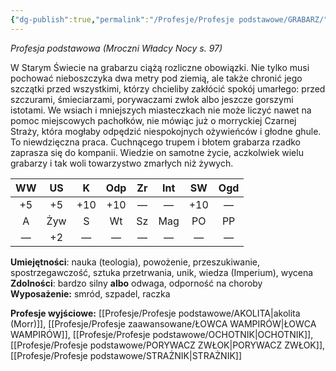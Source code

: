 ```yaml
---
{"dg-publish":true,"permalink":"/Profesje/Profesje podstawowe/GRABARZ/"}
---
```


*Profesja podstawowa (Mroczni Władcy Nocy s. 97)*

W Starym Świecie na grabarzu ciążą rozliczne obowiązki. Nie tylko musi pochować nieboszczyka dwa metry pod ziemią, ale także chronić jego szczątki przed wszystkimi, którzy chcieliby zakłócić spokój umarłego: przed szczurami, śmieciarzami, porywaczami zwłok albo jeszcze gorszymi istotami. We wsiach i mniejszych miasteczkach nie może liczyć nawet na pomoc miejscowych pachołków, nie mówiąc już o morryckiej Czarnej Straży, która mogłaby odpędzić niespokojnych ożywieńców i głodne ghule. To niewdzięczna praca. Cuchnącego trupem i błotem grabarza rzadko zaprasza się do kompanii. Wiedzie on samotne życie, aczkolwiek wielu grabarzy i tak woli towarzystwo zmarłych niż żywych.

| WW  | US  |  K  | Odp | Zr  | Int | SW  | Ogd |
|:---:|:---:|:---:|:---:|:---:|:---:|:---:|:---:|
| +5  | +5  | +10 | +10 |  —  |  —  | +10 |  —  |
|  A  | Żyw |  S  | Wt  | Sz  | Mag | PO  | PP  |
|  —  | +2  |  —  |  —  |  —  |  —  |  —  |  —  |
**Umiejętności**: nauka (teologia), powożenie, przeszukiwanie, spostrzegawczość, sztuka przetrwania, unik, wiedza (Imperium), wycena
**Zdolności**: bardzo silny **albo** odwaga, odporność na choroby
**Wyposażenie:** smród, szpadel, raczka

**Profesje wyjściowe:** [[Profesje/Profesje podstawowe/AKOLITA\|akolita (Morr)]], [[Profesje/Profesje zaawansowane/ŁOWCA WAMPIRÓW\|ŁOWCA WAMPIRÓW]], [[Profesje/Profesje podstawowe/OCHOTNIK\|OCHOTNIK]], [[Profesje/Profesje podstawowe/PORYWACZ ZWŁOK\|PORYWACZ ZWŁOK]], [[Profesje/Profesje podstawowe/STRAŻNIK\|STRAŻNIK]]